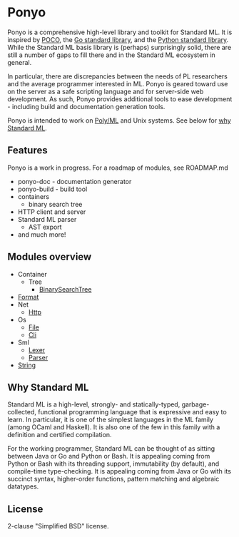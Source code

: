 # Ponyo

Ponyo is a comprehensive high-level library and toolkit for Standard ML. It is inspired
by [POCO](http://pocoproject.org/), the [Go standard library](https://golang.org/pkg/),
and the [Python standard library](https://docs.python.org/3/library/). While
the Standard ML basis library is (perhaps) surprisingly solid, there are
still a number of gaps to fill there and in the Standard ML ecosystem in general.

In particular, there are discrepancies between the needs of PL researchers and the
average programmer interested in ML. Ponyo is geared toward use on the server as a
safe scripting language and for server-side web development. As such, Ponyo
provides additional tools to ease development - including build and documentation
generation tools.

Ponyo is intended to work on [Poly/ML](https://github.com/polyml/polyml) and Unix
systems. See below for [why Standard ML](#why-standard-ml).

## Features

Ponyo is a work in progress. For a roadmap of modules, see ROADMAP.md

* ponyo-doc - documentation generator
* ponyo-build - build tool
* containers
  * binary search tree
* HTTP client and server
* Standard ML parser
  * AST export
* and much more!

## Modules overview

* Container
  * Tree
    * [BinarySearchTree](https://github.com/eatonphil/ponyo/blob/master/ponyo/Container/Tree/BinarySearchTree.sml)
* [Format](https://github.com/eatonphil/ponyo/blob/master/ponyo/Format/FormatExport.sml)
* Net
  * [Http](https://github.com/eatonphil/ponyo/tree/master/ponyo/Net/Http)
* Os
  * [File](https://github.com/eatonphil/ponyo/blob/master/ponyo/Os/File.sml)
  * [Cli](https://github.com/eatonphil/ponyo/blob/master/ponyo/Os/Cli/CliExport.sml)
* Sml
  * [Lexer](https://github.com/eatonphil/ponyo/blob/master/ponyo/Sml/Lexer.sml)
  * [Parser](https://github.com/eatonphil/ponyo/blob/master/ponyo/Sml/Parser.sml)
* [String](https://github.com/eatonphil/ponyo/blob/master/ponyo/String/StringExport.sml)

## Why Standard ML

Standard ML is a high-level, strongly- and statically-typed, garbage-collected,
functional programming language that is expressive and easy to learn. In particular,
it is one of the simplest languages in the ML family (among OCaml and Haskell).
It is also one of the few in this family with a definition and certified compilation.

For the working programmer, Standard ML can be thought of as sitting between Java or
Go and Python or Bash. It is appealing coming from Python or Bash with its threading
support, immutability (by default), and compile-time type-checking. It is appealing
coming from Java or Go with its succinct syntax, higher-order functions, pattern
matching and algebraic datatypes.

## License

2-clause "Simplified BSD" license.